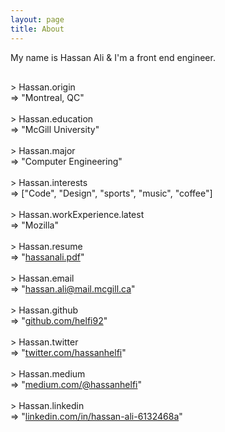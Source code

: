 ```yaml
---
layout: page
title: About 
---
```

My name is Hassan Ali & I'm a front end engineer.

<div style="margin-top:30px;" class="console-container"></div>
<div style="" class="console">
   &gt; Hassan.origin<br>
   <span class="answer">=&gt; "Montreal, QC"</span><br><br>
   &gt; Hassan.education<br>
   <span class="answer">=&gt; "McGill University"</span><br><br>
   &gt; Hassan.major<br>
   <span class="answer">=&gt; "Computer Engineering"</span><br><br>
   &gt; Hassan.interests<br>
   <span class="answer">=&gt; ["Code", "Design", "sports", "music", "coffee"]</span><br><br>
   &gt; Hassan.workExperience.latest<br>
   <span class="answer">=&gt; "Mozilla"</span><br><br>
   &gt; Hassan.resume<br>
   <span id="resume" class="answer">=&gt; "<a target="_blank" href="https://www.dropbox.com/s/5vlx8c5nbwfksok/hassanali.pdf?dl=0">hassanali.pdf</a>"</span><br><br>
   &gt; Hassan.email<br>
   <span class="answer">=&gt; "<a target="_blank" href="mailto:hassan.ali@mail.mcgill.ca">hassan.ali@mail.mcgill.ca</a>"</span><br><br>
   &gt; Hassan.github<br>
   <span class="answer">=&gt; "<a target="_blank" href="https://github.com/helfi92">github.com/helfi92</a>"</span><br><br>
   &gt; Hassan.twitter<br>
   <span class="answer">=&gt; "<a target="_blank" href="https://twitter.com/hassanhelfi">twitter.com/hassanhelfi</a>"</span><br><br>
   &gt; Hassan.medium<br>
   <span class="answer">=&gt; "<a target="_blank" href="https://medium.com/@hassanhelfi">medium.com/@hassanhelfi</a>"</span><br><br>
   &gt; Hassan.linkedin<br>
   <span class="answer">=&gt; "<a target="_blank" href="https://www.linkedin.com/in/hassan-ali-6132468a/">linkedin.com/in/hassan-ali-6132468a</a>"</span><br><br>
</div>
